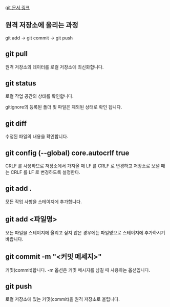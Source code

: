 [git 문서 링크](https://git-scm.com/docs/git)

## 원격 저장소에 올리는 과정

git add -> git commit -> git push

## git pull

원격 저장소의 데이터를 로컬 저장소에 최신화합니다.

## git status

로컬 작업 공간의 상태를 확인합니다.

gitignore의 등록된 폴더 및 파일은 제외된 상태로 확인 됩니다.

## git diff

수정된 파일의 내용을 확인합니다.

## git config (--global) core.autocrlf true

CRLF 를 사용하므로 저장소에서 가져올 때 LF 를 CRLF 로 변경하고 저장소로 보낼 때는 CRLF 를 LF 로 변경하도록 설정한다.

## git add .

모든 작업 사항을 스테이지에 추가합니다.

## git add <파일명>

모든 파일을 스테이지에 올리고 싶지 않은 경우에는 파일명으로 스테이지에 추가하시기 바랍니다.

## git commit -m "<커밋 메세지>"

커밋(commit)합니다.
-m 옵션은 커밋 메시지를 남길 때 사용하는 옵션입니다.

## git push

로컬 저장소에 있는 커밋(commit)을 원격 저장소로 올립니다.
